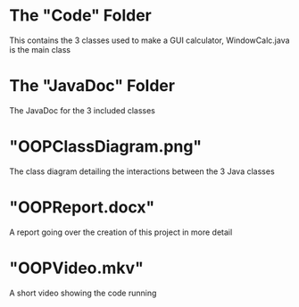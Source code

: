 # The "Code" Folder
This contains the 3 classes used to make a GUI calculator, WindowCalc.java is the main class

# The "JavaDoc" Folder
The JavaDoc for the 3 included classes

# "OOPClassDiagram.png"
The class diagram detailing the interactions between the 3 Java classes

# "OOPReport.docx"
A report going over the creation of this project in more detail

# "OOPVideo.mkv" 
A short video showing the code running